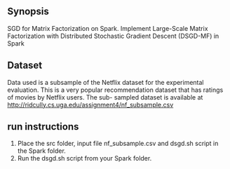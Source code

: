 ## Synopsis  
SGD for Matrix Factorization on Spark. Implement Large-Scale Matrix Factorization with Distributed Stochastic Gradient Descent (DSGD-MF) in Spark

## Dataset  
Data used is a subsample of the Netflix dataset for the experimental evaluation. This is a
very popular recommendation dataset that has ratings of movies by Netflix users. The sub-
sampled dataset is available at http://ridcully.cs.uga.edu/assignment4/nf_subsample.csv

## run instructions  
1) Place the src folder, input file nf_subsample.csv and dsgd.sh script in the Spark folder.
2) Run the dsgd.sh script from your Spark folder.
